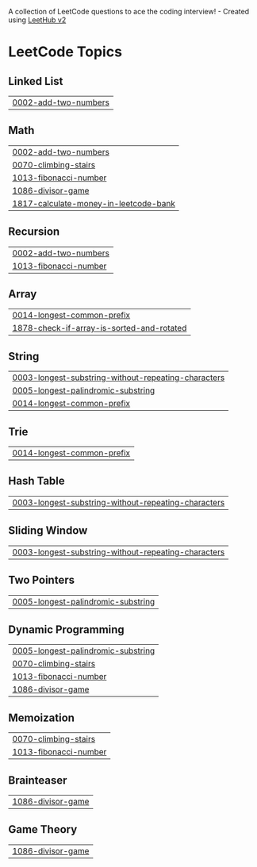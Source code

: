 A collection of LeetCode questions to ace the coding interview! - Created using [LeetHub v2](https://github.com/arunbhardwaj/LeetHub-2.0)
<!---LeetCode Topics Start-->
# LeetCode Topics
## Linked List
|  |
| ------- |
| [0002-add-two-numbers](https://github.com/SathishTECHY/LeetCode/tree/master/0002-add-two-numbers) |
## Math
|  |
| ------- |
| [0002-add-two-numbers](https://github.com/SathishTECHY/LeetCode/tree/master/0002-add-two-numbers) |
| [0070-climbing-stairs](https://github.com/SathishTECHY/LeetCode/tree/master/0070-climbing-stairs) |
| [1013-fibonacci-number](https://github.com/SathishTECHY/LeetCode/tree/master/1013-fibonacci-number) |
| [1086-divisor-game](https://github.com/SathishTECHY/LeetCode/tree/master/1086-divisor-game) |
| [1817-calculate-money-in-leetcode-bank](https://github.com/SathishTECHY/LeetCode/tree/master/1817-calculate-money-in-leetcode-bank) |
## Recursion
|  |
| ------- |
| [0002-add-two-numbers](https://github.com/SathishTECHY/LeetCode/tree/master/0002-add-two-numbers) |
| [1013-fibonacci-number](https://github.com/SathishTECHY/LeetCode/tree/master/1013-fibonacci-number) |
## Array
|  |
| ------- |
| [0014-longest-common-prefix](https://github.com/SathishTECHY/LeetCode/tree/master/0014-longest-common-prefix) |
| [1878-check-if-array-is-sorted-and-rotated](https://github.com/SathishTECHY/LeetCode/tree/master/1878-check-if-array-is-sorted-and-rotated) |
## String
|  |
| ------- |
| [0003-longest-substring-without-repeating-characters](https://github.com/SathishTECHY/LeetCode/tree/master/0003-longest-substring-without-repeating-characters) |
| [0005-longest-palindromic-substring](https://github.com/SathishTECHY/LeetCode/tree/master/0005-longest-palindromic-substring) |
| [0014-longest-common-prefix](https://github.com/SathishTECHY/LeetCode/tree/master/0014-longest-common-prefix) |
## Trie
|  |
| ------- |
| [0014-longest-common-prefix](https://github.com/SathishTECHY/LeetCode/tree/master/0014-longest-common-prefix) |
## Hash Table
|  |
| ------- |
| [0003-longest-substring-without-repeating-characters](https://github.com/SathishTECHY/LeetCode/tree/master/0003-longest-substring-without-repeating-characters) |
## Sliding Window
|  |
| ------- |
| [0003-longest-substring-without-repeating-characters](https://github.com/SathishTECHY/LeetCode/tree/master/0003-longest-substring-without-repeating-characters) |
## Two Pointers
|  |
| ------- |
| [0005-longest-palindromic-substring](https://github.com/SathishTECHY/LeetCode/tree/master/0005-longest-palindromic-substring) |
## Dynamic Programming
|  |
| ------- |
| [0005-longest-palindromic-substring](https://github.com/SathishTECHY/LeetCode/tree/master/0005-longest-palindromic-substring) |
| [0070-climbing-stairs](https://github.com/SathishTECHY/LeetCode/tree/master/0070-climbing-stairs) |
| [1013-fibonacci-number](https://github.com/SathishTECHY/LeetCode/tree/master/1013-fibonacci-number) |
| [1086-divisor-game](https://github.com/SathishTECHY/LeetCode/tree/master/1086-divisor-game) |
## Memoization
|  |
| ------- |
| [0070-climbing-stairs](https://github.com/SathishTECHY/LeetCode/tree/master/0070-climbing-stairs) |
| [1013-fibonacci-number](https://github.com/SathishTECHY/LeetCode/tree/master/1013-fibonacci-number) |
## Brainteaser
|  |
| ------- |
| [1086-divisor-game](https://github.com/SathishTECHY/LeetCode/tree/master/1086-divisor-game) |
## Game Theory
|  |
| ------- |
| [1086-divisor-game](https://github.com/SathishTECHY/LeetCode/tree/master/1086-divisor-game) |
<!---LeetCode Topics End-->